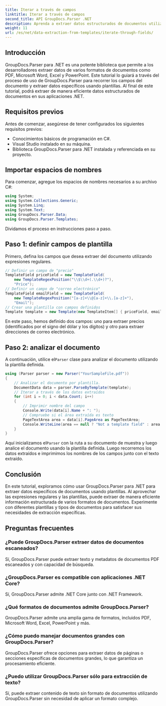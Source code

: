 ```yaml
---
title: Iterar a través de campos
linktitle: Iterar a través de campos
second_title: API GroupDocs.Parser .NET
description: Aprenda a extraer datos estructurados de documentos utilizando GroupDocs.Parser para .NET. Mejore sus aplicaciones .NET con capacidades de extracción de datos de documentos.
weight: 11
url: /es/net/data-extraction-from-templates/iterate-through-fields/
---
```

## Introducción
GroupDocs.Parser para .NET es una potente biblioteca que permite a los desarrolladores extraer datos de varios formatos de documentos como PDF, Microsoft Word, Excel y PowerPoint. Este tutorial lo guiará a través del proceso de uso de GroupDocs.Parser para recorrer los campos del documento y extraer datos específicos usando plantillas. Al final de este tutorial, podrá extraer de manera eficiente datos estructurados de documentos en sus aplicaciones .NET.
## Requisitos previos
Antes de comenzar, asegúrese de tener configurados los siguientes requisitos previos:
- Conocimientos básicos de programación en C#.
- Visual Studio instalado en su máquina.
- Biblioteca GroupDocs.Parser para .NET instalada y referenciada en su proyecto.

## Importar espacios de nombres
Para comenzar, agregue los espacios de nombres necesarios a su archivo C#:
```csharp
using System;
using System.Collections.Generic;
using System.Linq;
using System.Text;
using GroupDocs.Parser.Data;
using GroupDocs.Parser.Templates;
```
Dividamos el proceso en instrucciones paso a paso.
## Paso 1: definir campos de plantilla
Primero, defina los campos que desea extraer del documento utilizando expresiones regulares.
```csharp
// Definir un campo de "precio"
TemplateField priceField = new TemplateField(
    new TemplateRegexPosition("\\$\\d+(.\\d+)?"),
    "Price");
// Definir un campo de "correo electrónico"
TemplateField emailField = new TemplateField(
    new TemplateRegexPosition("[a-z]+\\@[a-z]+\\.[a-z]+"),
    "Email");
// Crear una plantilla con campos definidos
Template template = new Template(new TemplateItem[] { priceField, emailField });
```
En este paso, hemos definido dos campos: uno para extraer precios (identificados por el signo del dólar y los dígitos) y otro para extraer direcciones de correo electrónico.
## Paso 2: analizar el documento
 A continuación, utilice el`Parser` clase para analizar el documento utilizando la plantilla definida.
```csharp
using (Parser parser = new Parser("YourSampleFile.pdf"))
{
    // Analizar el documento por plantilla.
    DocumentData data = parser.ParseByTemplate(template);
    // Iterar a través de los datos extraídos
    for (int i = 0; i < data.Count; i++)
    {
        // Imprimir nombre del campo
        Console.Write(data[i].Name + ": ");
        // Compruebe si el área extraída es texto
        PageTextArea area = data[i].PageArea as PageTextArea;
        Console.WriteLine(area == null ? "Not a template field" : area.Text);
    }
}
```
 Aquí inicializamos el`Parser` con la ruta a su documento de muestra y luego analice el documento usando la plantilla definida. Luego recorremos los datos extraídos e imprimimos los nombres de los campos junto con el texto extraído.
## Conclusión
En este tutorial, exploramos cómo usar GroupDocs.Parser para .NET para extraer datos específicos de documentos usando plantillas. Al aprovechar las expresiones regulares y las plantillas, puede extraer de manera eficiente información estructurada de varios formatos de documentos. Experimente con diferentes plantillas y tipos de documentos para satisfacer sus necesidades de extracción específicas.

## Preguntas frecuentes
### ¿Puede GroupDocs.Parser extraer datos de documentos escaneados?
Sí, GroupDocs.Parser puede extraer texto y metadatos de documentos PDF escaneados y con capacidad de búsqueda.
### ¿GroupDocs.Parser es compatible con aplicaciones .NET Core?
Sí, GroupDocs.Parser admite .NET Core junto con .NET Framework.
### ¿Qué formatos de documentos admite GroupDocs.Parser?
GroupDocs.Parser admite una amplia gama de formatos, incluidos PDF, Microsoft Word, Excel, PowerPoint y más.
### ¿Cómo puedo manejar documentos grandes con GroupDocs.Parser?
GroupDocs.Parser ofrece opciones para extraer datos de páginas o secciones específicas de documentos grandes, lo que garantiza un procesamiento eficiente.
### ¿Puedo utilizar GroupDocs.Parser sólo para extracción de texto?
Sí, puede extraer contenido de texto sin formato de documentos utilizando GroupDocs.Parser sin necesidad de aplicar un formato complejo.